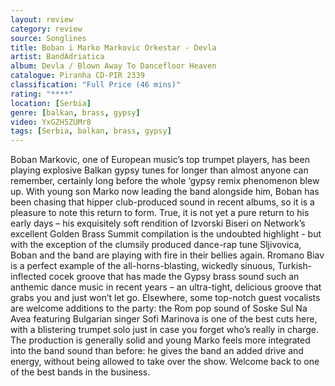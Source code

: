 ```yaml
---
layout: review
category: review
source: Songlines
title: Boban i Marko Markovic Orkestar - Devla
artist: BandAdriatica
album: Devla / Blown Away To Dancefloor Heaven
catalogue: Piranha CD-PIR 2339
classification: "Full Price (46 mins)"
rating: "****"
location: [Serbia]
genre: [balkan, brass, gypsy]
video: YxGZH5ZUMr8
tags: [Serbia, balkan, brass, gypsy]
---
```


Boban Markovic, one of European music’s top trumpet players, has been playing explosive Balkan gypsy tunes for longer than almost anyone can remember, certainly long before the whole ‘gypsy remix phenomenon blew up.  With young son Marko now leading the band alongside him, Boban has been chasing that hipper club-produced sound in recent albums, so it is a pleasure to note this return to form. True, it is not yet a pure return to his early days – his exquisitely soft rendition of Izvorski Biseri on Network’s excellent Golden Brass Summit compilation is the undoubted highlight -  but with the exception of the clumsily produced dance-rap tune Sljivovica, Boban and the band are playing with fire in their bellies again. Rromano Biav is a perfect example of the all-horns-blasting, wickedly sinuous, Turkish-inflected cocek groove that has made the Gypsy brass sound such an anthemic dance music in recent years – an ultra-tight, delicious groove that grabs you and just won’t let go. Elsewhere, some top-notch guest vocalists are welcome additions to the party: the Rom pop sound of Soske Sul Na Avea featuring Bulgarian singer Sofi Marinova is one of the best cuts here, with a blistering trumpet solo just in case you forget who’s really in charge. The production is generally solid and young Marko feels more integrated into the band sound than before: he gives the band an added drive and energy, without being allowed to take over the show. Welcome back to one of the best bands in the business.

